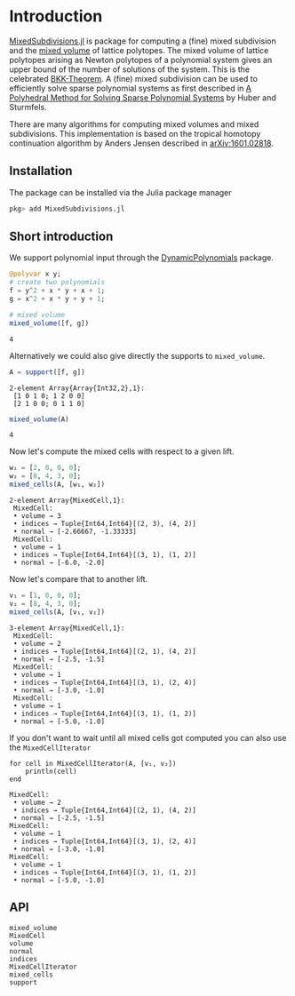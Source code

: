 # Introduction

[MixedSubdivisions.jl](https://github.com/saschatimme/MixedSubdivisions.jl)
is package for computing a (fine) mixed subdivision and the [mixed volume](https://en.wikipedia.org/wiki/Mixed_volume) of lattice polytopes.
The mixed volume of lattice polytopes arising as Newton polytopes of a polynomial system
gives an upper bound of the number of solutions of the system. This is the celebrated
[BKK-Theorem](https://en.wikipedia.org/wiki/Bernstein–Kushnirenko_theorem).
A (fine) mixed subdivision can be used to efficiently solve sparse polynomial systems as
first described in [A Polyhedral Method for Solving Sparse Polynomial Systems](https://www.jstor.org/stable/2153370)
by Huber and Sturmfels.

There are many algorithms for computing mixed volumes and mixed subdivisions. This implementation
is based on the tropical homotopy continuation algorithm by Anders Jensen described in [arXiv:1601.02818](https://arxiv.org/abs/1601.02818).

## Installation

The package can be installed via the Julia package manager
```julia
pkg> add MixedSubdivisions.jl
```

## Short introduction

We support polynomial input through the [DynamicPolynomials](https://github.com/JuliaAlgebra/DynamicPolynomials.jl) package.
```julia
@polyvar x y;
# create two polynomials
f = y^2 + x * y + x + 1;
g = x^2 + x * y + y + 1;

# mixed volume
mixed_volume([f, g])
```
```
4
```

Alternatively we could also give directly the supports to `mixed_volume`.
```julia
A = support([f, g])
```
```
2-element Array{Array{Int32,2},1}:
 [1 0 1 0; 1 2 0 0]
 [2 1 0 0; 0 1 1 0]
```
```julia
mixed_volume(A)
```
```
4
```


Now let's compute the mixed cells with respect to a given lift.

```julia
w₁ = [2, 0, 0, 0];
w₂ = [8, 4, 3, 0];
mixed_cells(A, [w₁, w₂])
```

```
2-element Array{MixedCell,1}:
 MixedCell:
 • volume → 3
 • indices → Tuple{Int64,Int64}[(2, 3), (4, 2)]
 • normal → [-2.66667, -1.33333]
 MixedCell:
 • volume → 1
 • indices → Tuple{Int64,Int64}[(3, 1), (1, 2)]
 • normal → [-6.0, -2.0]
```     

Now let's compare that to another lift.
```julia
v₁ = [1, 0, 0, 0];
v₂ = [8, 4, 3, 0];
mixed_cells(A, [v₁, v₂])
```
```
3-element Array{MixedCell,1}:
 MixedCell:
 • volume → 2
 • indices → Tuple{Int64,Int64}[(2, 1), (4, 2)]
 • normal → [-2.5, -1.5]
 MixedCell:
 • volume → 1
 • indices → Tuple{Int64,Int64}[(3, 1), (2, 4)]
 • normal → [-3.0, -1.0]
 MixedCell:
 • volume → 1
 • indices → Tuple{Int64,Int64}[(3, 1), (1, 2)]
 • normal → [-5.0, -1.0]
```

If you don't want to wait until all mixed cells got computed you can also use the
`MixedCellIterator`
```
for cell in MixedCellIterator(A, [v₁, v₂])
    println(cell)
end
```
```
MixedCell:
 • volume → 2
 • indices → Tuple{Int64,Int64}[(2, 1), (4, 2)]
 • normal → [-2.5, -1.5]
MixedCell:
 • volume → 1
 • indices → Tuple{Int64,Int64}[(3, 1), (2, 4)]
 • normal → [-3.0, -1.0]
MixedCell:
 • volume → 1
 • indices → Tuple{Int64,Int64}[(3, 1), (1, 2)]
 • normal → [-5.0, -1.0]
```


## API

```@docs
mixed_volume
MixedCell
volume
normal
indices
MixedCellIterator
mixed_cells
support
```
